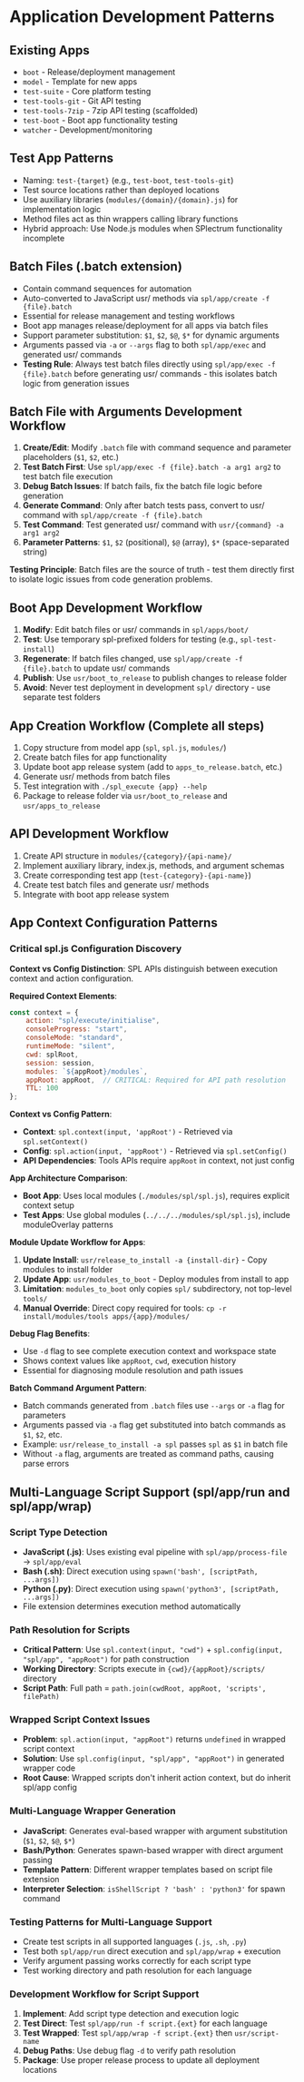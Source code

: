 # Application Development Patterns

## Existing Apps
- `boot` - Release/deployment management 
- `model` - Template for new apps
- `test-suite` - Core platform testing
- `test-tools-git` - Git API testing
- `test-tools-7zip` - 7zip API testing (scaffolded)
- `test-boot` - Boot app functionality testing
- `watcher` - Development/monitoring

## Test App Patterns
- Naming: `test-{target}` (e.g., `test-boot`, `test-tools-git`)
- Test source locations rather than deployed locations
- Use auxiliary libraries (`modules/{domain}/{domain}.js`) for implementation logic
- Method files act as thin wrappers calling library functions
- Hybrid approach: Use Node.js modules when SPlectrum functionality incomplete

## Batch Files (.batch extension)
- Contain command sequences for automation
- Auto-converted to JavaScript usr/ methods via `spl/app/create -f {file}.batch`
- Essential for release management and testing workflows
- Boot app manages release/deployment for all apps via batch files
- Support parameter substitution: `$1`, `$2`, `$@`, `$*` for dynamic arguments
- Arguments passed via `-a` or `--args` flag to both `spl/app/exec` and generated usr/ commands
- **Testing Rule**: Always test batch files directly using `spl/app/exec -f {file}.batch` before generating usr/ commands - this isolates batch logic from generation issues

## Batch File with Arguments Development Workflow
1. **Create/Edit**: Modify `.batch` file with command sequence and parameter placeholders (`$1`, `$2`, etc.)
2. **Test Batch First**: Use `spl/app/exec -f {file}.batch -a arg1 arg2` to test batch file execution
3. **Debug Batch Issues**: If batch fails, fix the batch file logic before generation
4. **Generate Command**: Only after batch tests pass, convert to usr/ command with `spl/app/create -f {file}.batch`  
5. **Test Command**: Test generated usr/ command with `usr/{command} -a arg1 arg2`
6. **Parameter Patterns**: `$1`, `$2` (positional), `$@` (array), `$*` (space-separated string)

**Testing Principle**: Batch files are the source of truth - test them directly first to isolate logic issues from code generation problems.

## Boot App Development Workflow
1. **Modify**: Edit batch files or usr/ commands in `spl/apps/boot/`
2. **Test**: Use temporary spl-prefixed folders for testing (e.g., `spl-test-install`)
3. **Regenerate**: If batch files changed, use `spl/app/create -f {file}.batch` to update usr/ commands
4. **Publish**: Use `usr/boot_to_release` to publish changes to release folder
5. **Avoid**: Never test deployment in development `spl/` directory - use separate test folders

## App Creation Workflow (Complete all steps)
1. Copy structure from model app (`spl`, `spl.js`, `modules/`)
2. Create batch files for app functionality
3. Update boot app release system (add to `apps_to_release.batch`, etc.)
4. Generate usr/ methods from batch files
5. Test integration with `./spl_execute {app} --help`
6. Package to release folder via `usr/boot_to_release` and `usr/apps_to_release`

## API Development Workflow
1. Create API structure in `modules/{category}/{api-name}/`
2. Implement auxiliary library, index.js, methods, and argument schemas
3. Create corresponding test app (`test-{category}-{api-name}`)
4. Create test batch files and generate usr/ methods
5. Integrate with boot app release system

## App Context Configuration Patterns

### Critical spl.js Configuration Discovery

**Context vs Config Distinction**: SPL APIs distinguish between execution context and action configuration.

**Required Context Elements**:
```javascript
const context = {
    action: "spl/execute/initialise", 
    consoleProgress: "start",  
    consoleMode: "standard",
    runtimeMode: "silent", 
    cwd: splRoot, 
    session: session, 
    modules: `${appRoot}/modules`, 
    appRoot: appRoot,  // CRITICAL: Required for API path resolution
    TTL: 100 
};
```

**Context vs Config Pattern**:
- **Context**: `spl.context(input, 'appRoot')` - Retrieved via `spl.setContext()`
- **Config**: `spl.action(input, 'appRoot')` - Retrieved via `spl.setConfig()`
- **API Dependencies**: Tools APIs require `appRoot` in context, not just config

**App Architecture Comparison**:
- **Boot App**: Uses local modules (`./modules/spl/spl.js`), requires explicit context setup
- **Test Apps**: Use global modules (`../../../modules/spl/spl.js`), include moduleOverlay patterns

**Module Update Workflow for Apps**:
1. **Update Install**: `usr/release_to_install -a {install-dir}` - Copy modules to install folder
2. **Update App**: `usr/modules_to_boot` - Deploy modules from install to app
3. **Limitation**: `modules_to_boot` only copies `spl/` subdirectory, not top-level `tools/`
4. **Manual Override**: Direct copy required for tools: `cp -r install/modules/tools apps/{app}/modules/`

**Debug Flag Benefits**:
- Use `-d` flag to see complete execution context and workspace state
- Shows context values like `appRoot`, `cwd`, execution history
- Essential for diagnosing module resolution and path issues

**Batch Command Argument Pattern**:
- Batch commands generated from `.batch` files use `--args` or `-a` flag for parameters
- Arguments passed via `-a` flag get substituted into batch commands as `$1`, `$2`, etc.
- Example: `usr/release_to_install -a spl` passes `spl` as `$1` in batch file
- Without `-a` flag, arguments are treated as command paths, causing parse errors

## Multi-Language Script Support (spl/app/run and spl/app/wrap)

### Script Type Detection
- **JavaScript (.js)**: Uses existing eval pipeline with `spl/app/process-file` → `spl/app/eval`
- **Bash (.sh)**: Direct execution using `spawn('bash', [scriptPath, ...args])`
- **Python (.py)**: Direct execution using `spawn('python3', [scriptPath, ...args])`
- File extension determines execution method automatically

### Path Resolution for Scripts
- **Critical Pattern**: Use `spl.context(input, "cwd")` + `spl.config(input, "spl/app", "appRoot")` for path construction
- **Working Directory**: Scripts execute in `{cwd}/{appRoot}/scripts/` directory
- **Script Path**: Full path = `path.join(cwdRoot, appRoot, 'scripts', filePath)`

### Wrapped Script Context Issues
- **Problem**: `spl.action(input, "appRoot")` returns `undefined` in wrapped script context
- **Solution**: Use `spl.config(input, "spl/app", "appRoot")` in generated wrapper code
- **Root Cause**: Wrapped scripts don't inherit action context, but do inherit spl/app config

### Multi-Language Wrapper Generation
- **JavaScript**: Generates eval-based wrapper with argument substitution (`$1`, `$2`, `$@`, `$*`)
- **Bash/Python**: Generates spawn-based wrapper with direct argument passing
- **Template Pattern**: Different wrapper templates based on script file extension
- **Interpreter Selection**: `isShellScript ? 'bash' : 'python3'` for spawn command

### Testing Patterns for Multi-Language Support
- Create test scripts in all supported languages (`.js`, `.sh`, `.py`)
- Test both `spl/app/run` direct execution and `spl/app/wrap` + execution
- Verify argument passing works correctly for each script type
- Test working directory and path resolution for each language

### Development Workflow for Script Support
1. **Implement**: Add script type detection and execution logic
2. **Test Direct**: Test `spl/app/run -f script.{ext}` for each language
3. **Test Wrapped**: Test `spl/app/wrap -f script.{ext}` then `usr/script-name`
4. **Debug Paths**: Use debug flag `-d` to verify path resolution
5. **Package**: Use proper release process to update all deployment locations